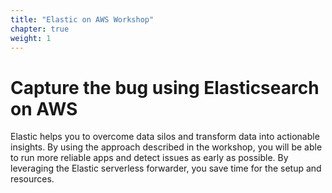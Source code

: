 ```yaml
---
title: "Elastic on AWS Workshop"
chapter: true
weight: 1
---
```


# Capture the bug using Elasticsearch on AWS
Elastic helps you to overcome data silos and transform data into actionable insights. By using the approach described in the workshop, you will be able to run more reliable apps and detect issues as early as possible. By leveraging the Elastic serverless forwarder, you save time for the setup and resources.  
